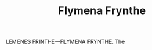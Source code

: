 ---
title: Flymena Frynthe
letter: F
permalink: "/definitions/bld-flymena-frynthe.html"
body: LEMENES FRINTHE—FLYMENA FRYNTHE. The
published_at: '2018-07-07'
source: Black's Law Dictionary 2nd Ed (1910)
layout: post
---